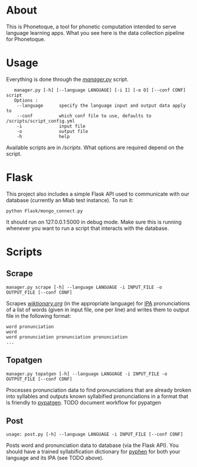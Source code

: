 <h1 id="about">About</h1>
<p>This is Phonetoque, a tool for phonetic computation intended to serve language learning apps. What you see here is the data collection pipeline for Phonetoque.</p>
<h1 id="usage">Usage</h1>
<p>Everything is done through the <em><a href="http://manager.py">manager.py</a></em> script.</p>
<pre><code>   manager.py [-h] [--language LANGUAGE] [-i I] [-o O] [--conf CONF] script
   Options :
    --language		specify the language input and output data apply to
    --conf			which conf file to use, defaults to /scripts/script_config.yml
    -i				input file
    -o 				output file
    -h 				help
</code></pre>
<p>Available scripts are in <em>/scripts</em>. What options are required depend on the script.</p>
<h1 id="flask">Flask</h1>
<p>This project also includes a simple Flask API used to communicate with our database (currently an Mlab test instance). To run it:</p>
<pre><code>python Flask/mongo_connect.py
</code></pre>
<p>It should run on 127.0.0.1:5000 in debug mode. Make sure this is running whenever you want to run a script that interacts with the database.</p>
<h1 id="scripts">Scripts</h1>
<h2 id="scrape">Scrape</h2>
<pre><code>manager.py scrape [-h] --language LANGUAGE -i INPUT_FILE -o OUTPUT_FILE [--conf CONF]
</code></pre>
<p>Scrapes <em><a href="http://wiktionary.org">wiktionary.org</a></em> (in the appropriate language) for <a href="https://en.wikipedia.org/wiki/International_Phonetic_Alphabet">IPA</a> pronunciations of a list of words (given in input file, one per line) and writes them to output file in the following format:</p>
<pre><code>word pronunciation
word
word pronunciation pronunciation pronunciation
...
</code></pre>
<h2 id="topatgen">Topatgen</h2>
<pre><code>manager.py topatgen [-h] --language LANGUAGE -i INPUT_FILE -o OUTPUT_FILE [--conf CONF]
</code></pre>
<p>Processes pronunciation data to find pronunciations that are already broken into syllables and outputs known syllabified pronunciations in a format that is friendly to <a href="github.com/pgmmpk/pypatgen">pypatgen</a>. TODO document workflow for pypatgen</p>
<h2 id="post">Post</h2>
<pre><code>usage: post.py [-h] --language LANGUAGE -i INPUT_FILE [--conf CONF]
</code></pre>
<p>Posts word and pronunciation data to database (via the Flask API). You should have a trained syllabification dictionary for <a href="http://pyphen.org/">pyphen</a> for both your language and its IPA (see TODO above).</p>

